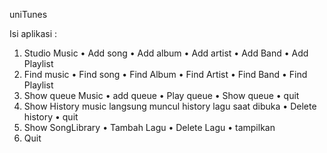 uniTunes

Isi aplikasi :
1.	Studio Music
   •	Add song
   •	Add album
   •	Add artist
   •	Add Band
   •	Add Playlist
2.	Find music
   •	Find song
   •	Find Album
   •	Find Artist
   •	Find Band
   •	Find Playlist
3.	Show queue Music
   •  add queue
   •	Play queue
   •  Show queue
   •	quit
5.	Show History music
   langsung muncul history lagu  saat dibuka
   •	Delete history
   •	quit
6. Show SongLibrary
   •  Tambah Lagu
   •  Delete Lagu
   •  tampilkan 
8.	Quit


